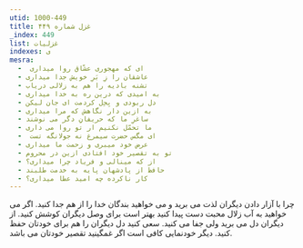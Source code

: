 ```yaml
---
utid: 1000-449
title: غزل شماره ۴۴۹
_index: 449
list: غزلیات
indexes: ی
mesra:
  - ‌ ای که مهجوری عشّاق روا میداری
  - عاشقان را زِ بَرِ خویش جدا میداری
  - تشنه بادیه را هم به زلالی دریاب
  - به امیدی که درین ره به خدا میداری
  - دل ربودی و بِحِل کردمت ای جان لیکن
  - به ازین دار نگاهش که مرا میداری
  - ساغرِ ما که حریفانِ دگر می نوشند
  - ما تحمّل نکنیم ار تو روا می داری
  - ‌ ای مگس حضرت سیمرغ نه جولانگه تست
  - عرض خود میبری و زحمت ما میداری
  - تو به تقصیر خود افتادی ازین در محروم
  - از که مینالی و فریاد چرا میداری؟
  - حافظ از پادشهان پایه به خدمت طلبند
  - کار ناکرده چه امید عطا میداری؟
---
```

چرا با آزار دادن دیگران لذت می برید و می خواهید بندگان خدا را از هم جدا کنید. اگر می خواهید به آب زلال محبت دست پیدا کنید بهتر است برای وصل دیگران کوشش کنید. از دیگران دل می برید ولی جفا می کنید. سعی کنید دل دیگران را هم برای خودتان حفظ کنید. دیگر خودنمایی کافی است اگر غمگینید تقصیر خودتان می باشد.
